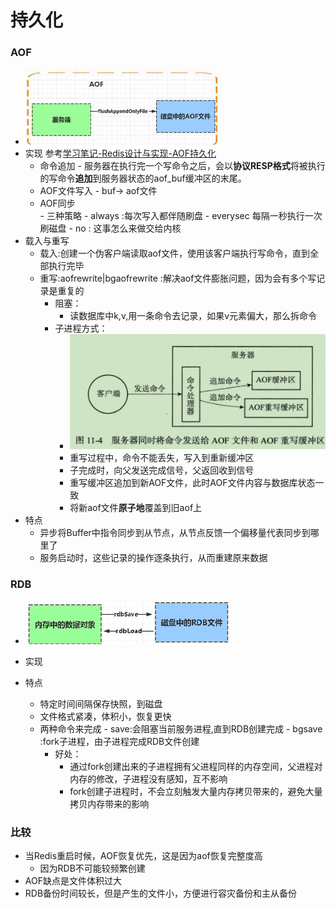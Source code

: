 持久化
====

### AOF
- ![](.持久化_images/ba440a20.png)
- 实现 参考[学习笔记-Redis设计与实现-AOF持久化](https://blog.51cto.com/abelxu/1899752)
  - 命令追加
        - 服务器在执行完一个写命令之后，会以**协议RESP格式**将被执行的写命令**追加**到服务器状态的aof_buf缓冲区的末尾。
  - AOF文件写入
        - buf-> aof文件
  - AOF同步  
        - 三种策略
            - always :每次写入都伴随刷盘
            - everysec 每隔一秒执行一次刷磁盘
            - no  : 这事怎么来做交给内核
- 载入与重写
    - 载入:创建一个伪客户端读取aof文件，使用该客户端执行写命令，直到全部执行完毕
    - 重写:aofrewrite|bgaofrewrite :解决aof文件膨胀问题，因为会有多个写记录是重复的
        - 阻塞：
            - 读数据库中k,v,用一条命令去记录，如果v元素偏大，那么拆命令
        - 子进程方式：
            - ![](.持久化_images/e2994c2c.png)
            - 重写过程中，命令不能丢失，写入到重新缓冲区
            - 子完成时，向父发送完成信号，父返回收到信号
            - 重写缓冲区追加到新AOF文件，此时AOF文件内容与数据库状态一致
            - 将新aof文件**原子地**覆盖到旧aof上
- 特点
    - 异步将Buffer中指令同步到从节点，从节点反馈一个偏移量代表同步到哪里了
    - 服务启动时，这些记录的操作逐条执行，从而重建原来数据
    
### RDB
- ![](.持久化_images/606736c0.png)
  
- 实现
  

- 特点
    - 特定时间间隔保存快照，到磁盘
    - 文件格式紧凑，体积小，恢复更快  
    -  两种命令来完成
      - save:会阻塞当前服务进程,直到RDB创建完成
      - bgsave :fork子进程，由子进程完成RDB文件创建
        - 好处：
          - 通过fork创建出来的子进程拥有父进程同样的内存空间，父进程对内存的修改，子进程没有感知，互不影响
          - fork创建子进程时，不会立刻触发大量内存拷贝带来的，避免大量拷贝内存带来的影响
### 比较
- 当Redis重启时候，AOF恢复优先，这是因为aof恢复完整度高
    - 因为RDB不可能较频繁创建
- AOF缺点是文件体积过大
- RDB备份时间较长，但是产生的文件小，方便进行容灾备份和主从备份

